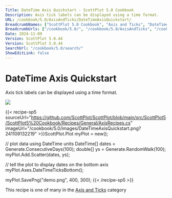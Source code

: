 ```yaml
---
Title: DateTime Axis Quickstart - ScottPlot 5.0 Cookbook
Description: Axis tick labels can be displayed using a time format.
URL: /cookbook/5.0/AxisAndTicks/DateTimeAxisQuickstart/
BreadcrumbNames: ["ScottPlot 5.0 Cookbook", "Axis and Ticks", "DateTime Axis Quickstart"]
BreadcrumbUrls: ["/cookbook/5.0/", "/cookbook/5.0/AxisAndTicks", "/cookbook/5.0/AxisAndTicks/DateTimeAxisQuickstart"]
Date: 2024-11-09
Version: ScottPlot 5.0.44
Version: ScottPlot 5.0.44
SearchUrl: "/cookbook/5.0/search/"
ShowEditLink: false
---
```



<div class='d-flex align-items-center mt-5'>
<h1 class='me-2 text-dark my-0 border-0'>DateTime Axis Quickstart</h1>
</div>

Axis tick labels can be displayed using a time format.

[![](/cookbook/5.0/images/DateTimeAxisQuickstart.png?241109132219)](/cookbook/5.0/images/DateTimeAxisQuickstart.png?241109132219)

{{< recipe-sp5 sourceUrl="https://github.com/ScottPlot/ScottPlot/blob/main/src/ScottPlot5/ScottPlot5%20Cookbook/Recipes/General/AxisRecipes.cs" imageUrl="/cookbook/5.0/images/DateTimeAxisQuickstart.png?241109132219" >}}ScottPlot.Plot myPlot = new();

// plot data using DateTime units
DateTime[] dates = Generate.ConsecutiveDays(100);
double[] ys = Generate.RandomWalk(100);
myPlot.Add.Scatter(dates, ys);

// tell the plot to display dates on the bottom axis
myPlot.Axes.DateTimeTicksBottom();

myPlot.SavePng("demo.png", 400, 300);
{{< /recipe-sp5 >}}

<div class='my-5 text-center'>This recipe is one of many in the <a href='/cookbook/5.0/AxisAndTicks'>Axis and Ticks</a> category</div>


